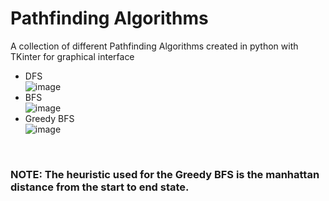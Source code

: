 # Pathfinding Algorithms
A collection of different Pathfinding Algorithms created in python with TKinter for graphical interface
- DFS <br>
![image](https://user-images.githubusercontent.com/91467425/235711064-b7b11264-9d02-49eb-bebc-7c5330349920.png)
- BFS <br>
![image](https://user-images.githubusercontent.com/91467425/235710616-bc0784f0-a40a-44e7-b055-59c33b97c68c.png) 
- Greedy BFS <br>
![image](https://user-images.githubusercontent.com/91467425/235711218-65785166-c4e0-4200-a9c0-309eabad6810.png)
<br>

### NOTE: The heuristic used for the Greedy BFS is the manhattan distance from the start to end state.
